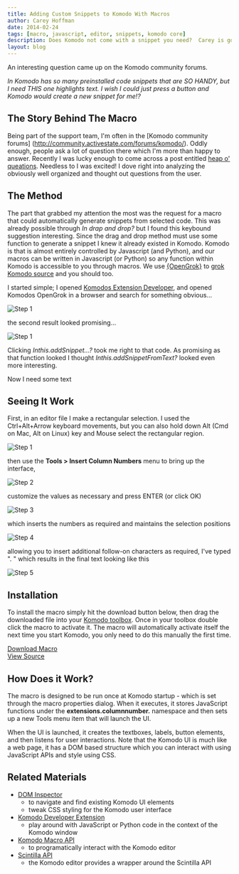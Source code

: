 ```yaml
---
title: Adding Custom Snippets to Komodo With Macros
author: Carey Hoffman
date: 2014-02-24
tags: [macro, javascript, editor, snippets, komodo core]
description: Does Komodo not come with a snippet you need?  Carey is going to show you how to create that snippet with one keybinding using Komodo macro's.  We heard you liked keybindings too, so we're gonna put a keybinding in that keybindinged snippet.
layout: blog
---
```


An interesting question came up on the Komodo community forums.

_In Komodo has so many preinstalled code snippets that are SO HANDY, but I need
THIS one *highlights text*.  I wish I could just press a button and Komodo would
create a new snippet for me!?_


## The Story Behind The Macro

Being part of the support team, I'm often in the [Komodo community forums]
(http://community.activestate.com/forums/komodo/).  Oddly enough, people ask a
lot of question there which I'm more than happy to answer.  Recently I was lucky
enough to come across a post entitled [heap o' queations](http://community.activestate.com/node/10713).
Needless to I was excited!  I dove right into analyzing the obviously well organized and
thought out questions from the user.


## The Method

The part that grabbed my attention the most was the request for a macro that
could automatically generate snippets from selected code.  This was already
possible through _In drap and drop?_ but I found this keybound suggestion
interesting.  Since the drag and drop method must use some function to generate
a snippet I knew it already existed in Komodo.  Komodo is that is almost entirely
controlled by Javascript (and Python), and our macros can be written in Javascript
(or Python) so any function within Komodo is accessible to you through macros.
We use [{OpenGrok}](http://opengrok.github.io/OpenGrok/) to
[grok Komodo source](http://opengrok.activestate.com/source/) and you should too.

I started simple; I opened [Komodos Extension Developer](http://community.activestate.com/node/1824),
and opened Komodos OpenGrok in a browser and search for something obvious...

![Step 1](/images/blog/2014-03/carey-addsnippet.PNG)

the second result looked promising...

![Step 1](/images/blog/2014-03/carey-addsnippet-results.PNG)

Clicking _Inthis.addSnippet...?_ took me right to that code.  As promising as that
function looked I thought _Inthis.addSnippetFromText?_ looked even more interesting.

Now I need some text


## Seeing It Work

First, in an editor file I make a rectangular selection. I used the
Ctrl+Alt+Arrow keyboard movements, but you can also hold down Alt (Cmd on Mac,
Alt on Linux) key and Mouse select the rectangular region.

![Step 1](/images/blog/2014-02/incremental_number_screenshot_1.png)

then use the **Tools > Insert Column Numbers** menu to bring up the interface,

![Step 2](/images/blog/2014-02/incremental_number_screenshot_2.png)

customize the values as necessary and press ENTER (or click OK)

![Step 3](/images/blog/2014-02/incremental_number_screenshot_3.png)

which inserts the numbers as required and maintains the selection positions

![Step 4](/images/blog/2014-02/incremental_number_screenshot_4.png)

allowing you to insert additional follow-on characters as required, I've typed
". " which results in the final text looking like this

![Step 5](/images/blog/2014-02/incremental_number_screenshot_5.png)


## Installation

To install the macro simply hit the download button below, then drag the downloaded
file into your [Komodo toolbox](/framed/?http://docs.activestate.com/komodo/8.5/toolbox.html).
Once in your toolbox double click the macro to activate it. The macro will
automatically activate itself the next time you start Komodo, you only need to
do this manually the first time.

<div class="inline centered">
<a href="/files/macros/Column_Incremental_Numbering.komodotool" class="button primary">
    <i class="icon icon-download"></i>
    Download Macro
</a>
<div class="spacer-half"></div>
<span>
    <i class="icon icon-github"></i>
    <a href="https://github.com/Komodo/macros/blob/master/column_incremental_numbering.js" target="_blank">View Source</a>
</span>
</div>

## How Does it Work?

The macro is designed to be run once at Komodo startup - which is set through
the macro properties dialog. When it executes, it stores JavaScript functions
under the **extensions.columnnumber.** namespace and then sets up a new Tools
menu item that will launch the UI.

When the UI is launched, it creates the textboxes, labels, button elements, and
then listens for user interactions. Note that the Komodo UI is much like a web
page, it has a DOM based structure which you can interact with using JavaScript
APIs and style using CSS.


## Related Materials

* [DOM Inspector](/framed/?http://community.activestate.com/xpi/dom-inspector)
  - to navigate and find existing Komodo UI elements
  - tweak CSS styling for the Komodo user interface
* [Komodo Developer Extension](/framed/?http://community.activestate.com/xpi/dom-inspector)
  - play around with JavaScript or Python code in the context of the Komodo window
* [Komodo Macro API](/framed/?http://docs.activestate.com/komodo/8.5/macroapi.html)
  - to programatically interact with the Komodo editor
* [Scintilla API](http://www.scintilla.org/ScintillaDoc.html)
  - the Komodo editor provides a wrapper around the Scintilla API
